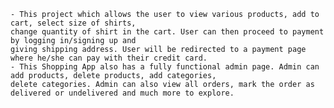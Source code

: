 
    - This project which allows the user to view various products, add to cart, select size of shirts,
    change quantity of shirt in the cart. User can then proceed to payment by logging in/signing up and 
    giving shipping address. User will be redirected to a payment page where he/she can pay with their credit card.
    - This Shopping App also has a fully functional admin page. Admin can add products, delete products, add categories,
    delete categories. Admin can also view all orders, mark the order as delivered or undelivered and much more to explore.
